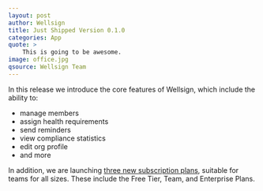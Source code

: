 ```yaml
---
layout: post
author: Wellsign
title: Just Shipped Version 0.1.0
categories: App
quote: >
    This is going to be awesome.
image: office.jpg
qsource: Wellsign Team
---
```


In this release we introduce the core features of Wellsign, which include the ability to:

- manage members
- assign health requirements
- send reminders
- view compliance statistics
- edit org profile
- and more

In addition, we are launching [three new subscription plans][1], suitable for teams for all sizes.
These include the Free Tier, Team, and Enterprise Plans.

[1]: https://app.wellsign.com/plans
